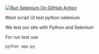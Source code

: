 [![Run Selenium On GitHub Action](https://github.com/stlab336198/script/actions/workflows/Selenium-Action_Template.yml/badge.svg)](https://github.com/stlab336198/script/actions/workflows/Selenium-Action_Template.yml)

#test script
UI test python selenium


We test our site with Python and Selenium

For run test use 

```
python app.py
```

